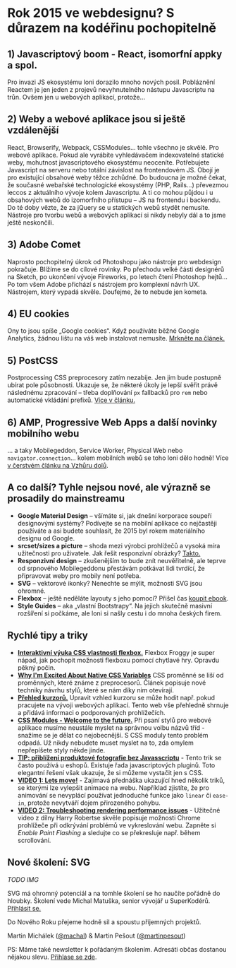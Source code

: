 # Rok 2015 ve webdesignu? S důrazem na kodéřinu pochopitelně

## 1) Javascriptový boom - React, isomorfní appky a spol.

Pro invazi JS ekosystému loni dorazilo mnoho nových posil. Pobláznění Reactem je jen jeden z projevů nevyhnutelného nástupu Javascriptu na trůn. Ovšem jen u webových aplikací, protože…

##  2) Weby a webové aplikace jsou si ještě vzdálenější

React, Browserify, Webpack, CSSModules… tohle všechno je skvělé. Pro webové aplikace. Pokud ale vyrábíte vyhledávačem indexovatelné statické weby, mohutnost javascriptového ekosystému neoceníte. Potřebujete Javascript na serveru nebo totální závislost na frontendovém JS. Obojí je pro existující obsahové weby těžce zchůdné. Do budoucna je možné čekat, že současné webařské technologické ekosystémy (PHP, Rails…) převezmou leccos z aktuálního vývoje kolem Javascriptu. A ti co mohou půjdou i u obsahových webů do izomorfního přístupu – JS na frontendu i backendu. Do té doby vězte, že za jQuery se u statických webů stydět nemusíte. Nástroje pro tvorbu webů a webových aplikací si nikdy nebyly dál a to jsme ještě neskončili.

## 3) Adobe Comet

Naprosto pochopitelný úkrok od Photoshopu jako nástroje pro webdesign pokračuje. Blížíme se do cílové rovinky. Po přechodu velké části designérů na Sketch, po ukončení vývoje Fireworks, po letech čtení Photoshop hejtů… Po tom všem Adobe přichází s nástrojem pro komplexní návrh UX. Nástrojem, který vypadá skvěle. Doufejme, že to nebude jen kometa.

## 4) EU cookies

Ony to jsou spíše „Google cookies“. Když používáte běžné Google Analytics, žádnou lištu na váš web instalovat nemusíte. [Mrkněte na článek.](http://www.vzhurudolu.cz/blog/36-eu-cookies)

## 5) PostCSS

Postprocessing CSS preprocesory zatím nezabije. Jen jim bude postupně ubírat pole působnosti. Ukazuje se, že některé úkoly je lepší svěřit právě následnému zpracování – třeba doplňování `px` fallbacků pro `rem` nebo automatické vkládání prefixů. [Více v článku.](http://www.vzhurudolu.cz/blog/34-css-postprocessing)

## 6) AMP, Progressive Web Apps a další novinky mobilního webu

… a taky Mobilegeddon, Service Worker, Physical Web nebo `navigator.connection`… kolem mobilních webů se toho loni dělo hodně! Více [v čerstvém článku na Vzhůru dolů](http://www.vzhurudolu.cz/blog/45-2015-mobilni-web).

## A co další? Tyhle nejsou nové, ale výrazně se prosadily do mainstreamu

- **Google Material Design** – všímáte si, jak dnešní korporace soupeří designovými systémy? Podívejte se na mobilní aplikace co nejčastěji používáte a asi budete souhlasit, že 2015 byl rokem materiálního designu od Google.
- **srcset/sizes a picture** – shoda mezi výrobci prohlížečů a vysoká míra užitečnosti pro uživatele. Jak řešit responzivní obrázky? [Takto.](http://www.vzhurudolu.cz/prirucka/responzivni-obrazky) 
- **Responzivní design** – zkušenějším to bude znít neuvěřitelně, ale teprve od srpnového Mobilegeddonu  přestávám potkávat lidi tvrdící, že připravovat weby pro mobily není potřeba.
- **SVG** – vektorové ikonky? Nenechte se mýlit, možnosti SVG jsou ohromné.
- **Flexbox** – ještě neděláte layouty s jeho pomocí? Přišel čas [koupit ebook](http://www.vzhurudolu.cz/ebook). 
- **Style Guides** – aka „vlastní Bootstrapy“. Na jejich skutečně masivní rozšíření si počkáme, ale loni si našly cestu i do mnoha českých firem. 

## Rychlé tipy a triky

- **[Interaktivní výuka CSS vlastnosti flexbox.](http://flexboxfroggy.com/)** Flexbox Froggy je super nápad, jak pochopit možnosti flexboxu pomocí chytlavé hry. Opravdu pěkný počin.
- **[Why I'm Excited About Native CSS Variables](http://philipwalton.com/articles/why-im-excited-about-native-css-variables/)** CSS proměnné se liší od proměnných, které známe z preprocesorů. Článek popisuje nové techniky návrhu stylů, které se nám díky nim otevírají.
- **[Přehled kurzorů.](http://css-cursor.techstream.org/)** Upravit vzhled kurzoru se může hodit např. pokud pracujete na vývoji webových aplikací. Tento web vše přehledně shrnuje a přidává informaci o podporovaných prohlížečích.
- **[CSS Modules - Welcome to the future.](http://glenmaddern.com/articles/css-modules)** Při psaní stylů pro webové aplikace musíme neustále myslet na správnou volbu názvů tříd - snažíme se je dělat co nejobecnější. S CSS moduly tento problém odpadá. Už nikdy nebudete muset myslet na to, zda omylem nepřepíšete styly někde jinde.
- **[TIP: přiblížení produktové fotografie bez Javasscriptu](https://medium.com/@mjtweaver/css-product-magnification-without-javascript-497ab5932419#.2ktu9wese)** - Tento trik se často používá u eshopů. Existuje řada javascriptových pluginů. Toto elegantní řešení však ukazuje, že si můžeme vystačit jen s CSS.
- **[VIDEO 1: Lets move!](https://www.youtube.com/watch?v=J6wUmQDQBkw)** - Zajímavá přednáška ukazující hned několik triků, se kterými lze vylepšit animace na webu. Například zjistíte, že pro animování se nevyplácí používat jednoduché funkce jako `linear` či `ease-in`, protože nevytváří dojem přirozeného pohybu.
- **[VIDEO 2: Troubleshooting rendering performance issues](https://www.youtube.com/watch?v=2vFrZXWiwIc)** - Užitečné video z dílny Harry Robertse skvěle popisuje možnosti Chrome prohlížeče při odkrývání problémů ve vykreslování webu. Zapněte si *Enable Paint Flashing* a sledujte co se překresluje např. během scrollování.

## Nové školení: SVG

_TODO IMG_

SVG má ohromný potenciál a na tomhle školení se ho naučíte pořádně do hloubky. Školení vede Michal Matuška, senior vývojář u SuperKodérů. [Přihlásit se.](http://www.vzhurudolu.cz/kurzy/svg)

Do Nového Roku přejeme hodně sil a spoustu příjemných projektů.

Martin Michálek ([@machal](http://www.twitter.com/machal)) & Martin Pešout ([@martinpesout](http://www.twitter.com/martinpesout))

PS: Máme také newsletter k pořádaným školením. Adresáti občas dostanou nějakou slevu. [Přihlase se zde](http://eepurl.com/SbG71).
